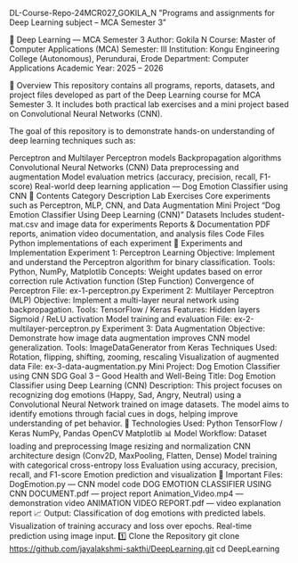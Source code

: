 DL-Course-Repo-24MCR027_GOKILA_N
"Programs and assignments for Deep Learning subject – MCA Semester 3”

🧠 Deep Learning — MCA Semester 3
Author: Gokila N
Course: Master of Computer Applications (MCA)
Semester: III
Institution: Kongu Engineering College (Autonomous), Perundurai, Erode
Department: Computer Applications
Academic Year: 2025 – 2026

🌟 Overview
This repository contains all programs, reports, datasets, and project files developed as part of the Deep Learning course for MCA Semester 3.
It includes both practical lab exercises and a mini project based on Convolutional Neural Networks (CNN).

The goal of this repository is to demonstrate hands-on understanding of deep learning techniques such as:

Perceptron and Multilayer Perceptron models
Backpropagation algorithms
Convolutional Neural Networks (CNN)
Data preprocessing and augmentation
Model evaluation metrics (accuracy, precision, recall, F1-score)
Real-world deep learning application — Dog Emotion Classifier using CNN
🧩 Contents
Category	Description
Lab Exercises	Core experiments such as Perceptron, MLP, CNN, and Data Augmentation
Mini Project	“Dog Emotion Classifier Using Deep Learning (CNN)”
Datasets	Includes student-mat.csv and image data for experiments
Reports & Documentation	PDF reports, animation video documentation, and analysis files
Code Files	Python implementations of each experiment
🔬 Experiments and Implementation
Experiment 1: Perceptron Learning
Objective: Implement and understand the Perceptron algorithm for binary classification.
Tools: Python, NumPy, Matplotlib
Concepts:
Weight updates based on error correction rule
Activation function (Step Function)
Convergence of Perceptron
File: ex-1-perceptron.py
Experiment 2: Multilayer Perceptron (MLP)
Objective: Implement a multi-layer neural network using backpropagation.
Tools: TensorFlow / Keras
Features:
Hidden layers
Sigmoid / ReLU activation
Model training and evaluation
File: ex-2-multilayer-perceptron.py
Experiment 3: Data Augmentation
Objective: Demonstrate how image data augmentation improves CNN model generalization.
Tools: ImageDataGenerator from Keras
Techniques Used:
Rotation, flipping, shifting, zooming, rescaling
Visualization of augmented data
File: ex-3-data-augmentation.py
Mini Project: Dog Emotion Classifier using CNN
SDG Goal 3 – Good Health and Well-Being
Title: Dog Emotion Classifier using Deep Learning (CNN)
Description:
This project focuses on recognizing dog emotions (Happy, Sad, Angry, Neutral) using a Convolutional Neural Network trained on image datasets.
The model aims to identify emotions through facial cues in dogs, helping improve understanding of pet behavior.
🔧 Technologies Used:
Python
TensorFlow / Keras
NumPy, Pandas
OpenCV
Matplotlib
📊 Model Workflow:
Dataset loading and preprocessing
Image resizing and normalization
CNN architecture design (Conv2D, MaxPooling, Flatten, Dense)
Model training with categorical cross-entropy loss
Evaluation using accuracy, precision, recall, and F1-score
Emotion prediction and visualization
📁 Important Files:
DogEmotion.py — CNN model code
DOG EMOTION CLASSIFIER USING CNN DOCUMENT.pdf — project report
Animation_Video.mp4 — demonstration video
ANIMATION VIDEO REPORT.pdf — video explanation report
📈 Output:
Classification of dog emotions with predicted labels.
Visualization of training accuracy and loss over epochs.
Real-time prediction using image input.
1️⃣ Clone the Repository
git clone https://github.com/jayalakshmi-sakthi/DeepLearning.git cd DeepLearning
